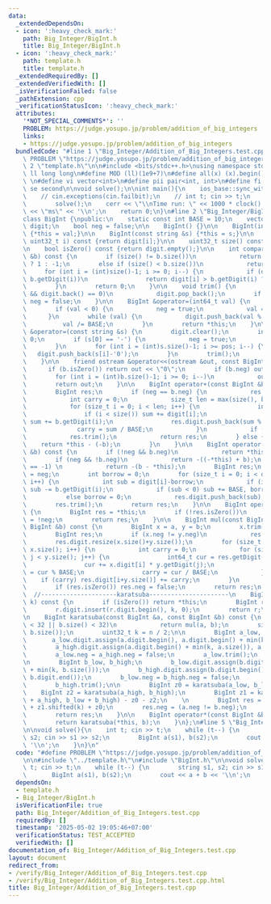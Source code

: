 ```yaml
---
data:
  _extendedDependsOn:
  - icon: ':heavy_check_mark:'
    path: Big_Integer/BigInt.h
    title: Big_Integer/BigInt.h
  - icon: ':heavy_check_mark:'
    path: template.h
    title: template.h
  _extendedRequiredBy: []
  _extendedVerifiedWith: []
  _isVerificationFailed: false
  _pathExtension: cpp
  _verificationStatusIcon: ':heavy_check_mark:'
  attributes:
    '*NOT_SPECIAL_COMMENTS*': ''
    PROBLEM: https://judge.yosupo.jp/problem/addition_of_big_integers
    links:
    - https://judge.yosupo.jp/problem/addition_of_big_integers
  bundledCode: "#line 1 \"Big_Integer/Addition_of_Big_Integers.test.cpp\"\n#define\
    \ PROBLEM \"https://judge.yosupo.jp/problem/addition_of_big_integers\"\n\n#line\
    \ 2 \"template.h\"\n\n#include <bits/stdc++.h>\nusing namespace std;\n \n#define\
    \ ll long long\n#define MOD (ll)(1e9+7)\n#define all(x) (x).begin(),(x).end()\n\
    \ \n#define vi vector<int>\n#define pii pair<int, int>\n#define fi first\n#define\
    \ se second\n\nvoid solve();\n\nint main(){\n    ios_base::sync_with_stdio(false);cin.tie(NULL);\n\
    \    // cin.exceptions(cin.failbit);\n    // int t; cin >> t;\n    // while(t--)\n\
    \        solve();\n    cerr << \"\\nTime run: \" << 1000 * clock() / CLOCKS_PER_SEC\
    \ << \"ms\" << '\\n';\n    return 0;\n}\n#line 2 \"Big_Integer/BigInt.h\"\n\n\
    class BigInt {\npublic:\n    static const int BASE = 10;\n    vector<uint32_t>\
    \ digit;\n    bool neg = false;\n\n    BigInt() {}\n\n    BigInt(int64_t val)\
    \ {*this = val;}\n\n    BigInt(const string &s) {*this = s;}\n\n    uint32_t getDigit(const\
    \ uint32_t i) const {return digit[i];}\n\n    uint32_t size() const {return digit.size();}\n\
    \n    bool isZero() const {return digit.empty();}\n\n    int compare(const BigInt\
    \ &b) const {\n        if (size() != b.size())\n            return size() > b.size()\
    \ ? 1 : -1;\n        else if (size() < b.size())\n            return -1;\n   \
    \     for (int i = (int)size()-1; i >= 0; i--) {\n            if (digit[i] !=\
    \ b.getDigit(i))\n                return digit[i] > b.getDigit(i) ? 1 : -1;\n\
    \        }\n        return 0;\n    }\n\n    void trim() {\n        while (!digit.empty()\
    \ && digit.back() == 0)\n            digit.pop_back();\n        if (digit.empty())\
    \ neg = false;\n    }\n\n    BigInt &operator=(int64_t val) {\n        digit.clear();\n\
    \        if (val < 0) {\n            neg = true;\n            val = -val;\n  \
    \      }\n        while (val) {\n            digit.push_back(val % BASE);\n  \
    \          val /= BASE;\n        }\n        return *this;\n    }\n\n    BigInt\
    \ &operator=(const string &s) {\n        digit.clear();\n        int32_t pos =\
    \ 0;\n        if (s[0] == '-') {\n            neg = true;\n            pos = 1;\n\
    \        }\n        for (int i = (int)s.size()-1; i >= pos; i--) {\n         \
    \   digit.push_back(s[i]-'0');\n        }\n        trim();\n        return *this;\n\
    \    }\n\n    friend ostream &operator<<(ostream &out, const BigInt &b) {\n  \
    \      if (b.isZero()) return out << \"0\";\n        if (b.neg) out << \"-\";\n\
    \        for (int i = (int)b.size()-1; i >= 0; i--)\n            out << b.getDigit(i);\n\
    \        return out;\n    }\n\n    BigInt operator+(const BigInt &b) const {\n\
    \        BigInt res;\n        if (neg == b.neg) {\n            res.neg = neg;\n\
    \            int carry = 0;\n            size_t len = max(size(), b.size());\n\
    \            for (size_t i = 0; i < len; i++) {\n                int sum = carry;\n\
    \                if (i < size()) sum += digit[i];\n                if (i < b.size())\
    \ sum += b.getDigit(i);\n                res.digit.push_back(sum % BASE);\n  \
    \              carry = sum / BASE;\n            }\n            if (carry) res.digit.push_back(carry);\n\
    \            res.trim();\n            return res;\n        } else {\n        \
    \    return *this - (-b);\n        }\n    }\n\n    BigInt operator-(const BigInt\
    \ &b) const {\n        if (!neg && b.neg)\n            return *this + (-b);\n\
    \        if (neg && !b.neg)\n            return -((-*this) + b);\n        if (compare(b)\
    \ == -1) \n            return -(b - *this);\n        BigInt res;\n        res.neg\
    \ = neg;\n        int borrow = 0;\n        for (size_t i = 0; i < digit.size();\
    \ i++) {\n            int sub = digit[i]-borrow;\n            if (i < b.size())\
    \ sub -= b.getDigit(i);\n            if (sub < 0) sub += BASE, borrow = 1;\n \
    \           else borrow = 0;\n            res.digit.push_back(sub);\n        }\n\
    \        res.trim();\n        return res;\n    }\n\n    BigInt operator-() const\
    \ {\n        BigInt res = *this;\n        if (!res.isZero())\n            res.neg\
    \ = !neg;\n        return res;\n    }\n\n    BigInt mul(const BigInt &a, const\
    \ BigInt &b) const {\n        BigInt x = a, y = b;\n        x.trim(); y.trim();\n\
    \        BigInt res;\n        if (x.neg != y.neg)\n            res.neg = true;\n\
    \        res.digit.resize(x.size()+y.size());\n        for (size_t i = 0; i <\
    \ x.size(); i++) {\n            int carry = 0;\n            for (size_t j = 0;\
    \ j < y.size(); j++) {\n                int64_t cur = res.getDigit(i+j) + carry;\n\
    \                cur += x.digit[i] * y.getDigit(j);\n                res.digit[i+j]\
    \ = cur % BASE;\n                carry = cur / BASE;\n            }\n        \
    \    if (carry) res.digit[i+y.size()] += carry;\n        }\n        res.trim();\n\
    \        if (res.isZero()) res.neg = false;\n        return res;\n    }\n\n  \
    \  //---------------------karatsuba----------------------\n    BigInt shifted(size_t\
    \ k) const {\n        if (isZero()) return *this;\n        BigInt r = *this;\n\
    \        r.digit.insert(r.digit.begin(), k, 0);\n        return r;\n    }    \n\
    \n    BigInt karatsuba(const BigInt &a, const BigInt &b) const {\n        if (a.size()\
    \ < 32 || b.size() < 32)\n            return mul(a, b);\n        size_t n = max(a.size(),\
    \ b.size());\n        uint32_t k = n / 2;\n\n        BigInt a_low, a_high;\n \
    \       a_low.digit.assign(a.digit.begin(), a.digit.begin() + min(k, a.size()));\n\
    \        a_high.digit.assign(a.digit.begin() + min(k, a.size()), a.digit.end());\n\
    \        a_low.neg = a_high.neg = false;\n        a_low.trim();\n        a_high.trim();\n\
    \n        BigInt b_low, b_high;\n        b_low.digit.assign(b.digit.begin(), b.digit.begin()\
    \ + min(k, b.size()));\n        b_high.digit.assign(b.digit.begin() + min(k, b.size()),\
    \ b.digit.end());\n        b_low.neg = b_high.neg = false;\n        b_low.trim();\n\
    \        b_high.trim();\n\n        BigInt z0 = karatsuba(a_low, b_low);\n    \
    \    BigInt z2 = karatsuba(a_high, b_high);\n        BigInt z1 = karatsuba(a_low\
    \ + a_high, b_low + b_high) - z0 - z2;\n    \n        BigInt res = z2.shifted(2*k)\
    \ + z1.shifted(k) + z0;\n        res.neg = (a.neg != b.neg);\n        res.trim();\n\
    \        return res;\n    }\n\n    BigInt operator*(const BigInt &b) const {\n\
    \        return karatsuba(*this, b);\n    }\n};\n#line 5 \"Big_Integer/Addition_of_Big_Integers.test.cpp\"\
    \n\nvoid solve(){\n    int t; cin >> t;\n    while (t--) {\n        string s1,\
    \ s2; cin >> s1 >> s2;\n        BigInt a(s1), b(s2);\n        cout << a + b <<\
    \ '\\n';\n    }\n}\n"
  code: "#define PROBLEM \"https://judge.yosupo.jp/problem/addition_of_big_integers\"\
    \n\n#include \"../template.h\"\n#include \"BigInt.h\"\n\nvoid solve(){\n    int\
    \ t; cin >> t;\n    while (t--) {\n        string s1, s2; cin >> s1 >> s2;\n \
    \       BigInt a(s1), b(s2);\n        cout << a + b << '\\n';\n    }\n}"
  dependsOn:
  - template.h
  - Big_Integer/BigInt.h
  isVerificationFile: true
  path: Big_Integer/Addition_of_Big_Integers.test.cpp
  requiredBy: []
  timestamp: '2025-05-02 19:05:46+07:00'
  verificationStatus: TEST_ACCEPTED
  verifiedWith: []
documentation_of: Big_Integer/Addition_of_Big_Integers.test.cpp
layout: document
redirect_from:
- /verify/Big_Integer/Addition_of_Big_Integers.test.cpp
- /verify/Big_Integer/Addition_of_Big_Integers.test.cpp.html
title: Big_Integer/Addition_of_Big_Integers.test.cpp
---
```

